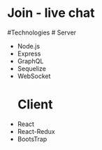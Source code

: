 # Join - live chat

#Technologies
     # Server
- Node.js
- Express
- GraphQL
- Sequelize
- WebSocket
     # Client
- React
- React-Redux
- BootsTrap
